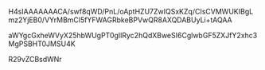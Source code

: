 H4sIAAAAAAACA/swf8qWD/PnL/oAptHZU7ZwIQSxKZq/CIsCVMWUKIBgLmz2YjEB0/VYrMBmCl5fYFWAGRbkeBPVwQR8AXQDABUyLi+tAQAA

aWYgcGxheWVyX25hbWUgPT0gIlRyc2hQdXBweSI6CglwbGF5ZXJfY2xhc3MgPSBHT0JMSU4K

R29vZCBsdWNr